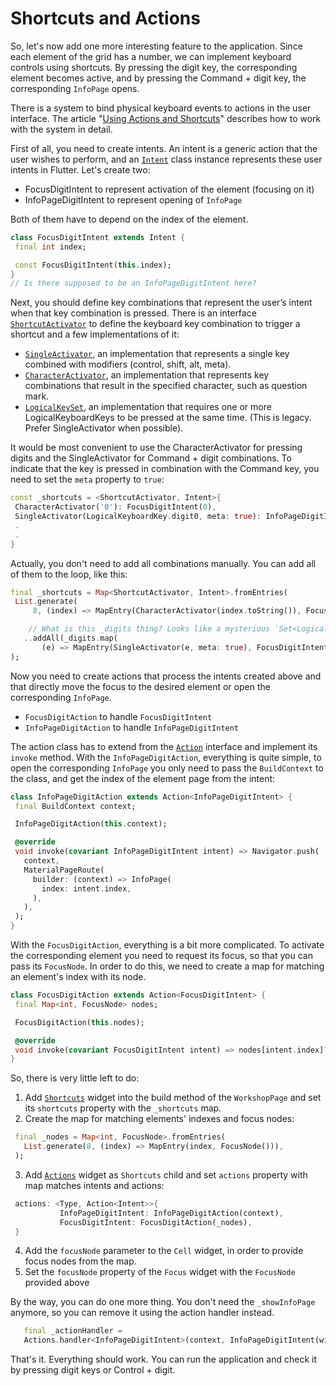 # Shortcuts and Actions

So, let's now add one more interesting feature to the application. Since each element of the grid has a number, we can implement keyboard controls using shortcuts. By pressing the digit key, the corresponding element becomes active, and by pressing the Command + digit key, the corresponding `InfoPage` opens.

There is a system to bind physical keyboard events to actions in the user interface. The article "[Using Actions and Shortcuts](https://docs.flutter.dev/development/ui/advanced/actions_and_shortcuts)" describes how to work with the system in detail.

First of all, you need to create intents. An intent is a generic action that the user wishes to perform, and an [`Intent`](https://api.flutter.dev/flutter/widgets/Intent-class.html) class instance represents these user intents in Flutter. Let's create two:
* FocusDigitIntent to represent activation of the element (focusing on it)
* InfoPageDigitIntent to represent opening of `InfoPage`

Both of them have to depend on the index of the element.

```dart
class FocusDigitIntent extends Intent {
 final int index;

 const FocusDigitIntent(this.index);
}
// Is there supposed to be an InfoPageDigitIntent here?
```

Next, you should define key combinations that represent the user’s intent when that key combination is pressed. There is an interface [`ShortcutActivator`](https://api.flutter.dev/flutter/widgets/ShortcutActivator-class.html) to define the keyboard key combination to trigger a shortcut and a few implementations of it:
* [`SingleActivator`](https://api.flutter.dev/flutter/widgets/SingleActivator-class.html), an implementation that represents a single key combined with modifiers (control, shift, alt, meta).
* [`CharacterActivator`](https://api.flutter.dev/flutter/widgets/CharacterActivator-class.html), an implementation that represents key combinations that result in the specified character, such as question mark.
* [`LogicalKeySet`](https://api.flutter.dev/flutter/widgets/LogicalKeySet-class.html), an implementation that requires one or more LogicalKeyboardKeys to be pressed at the same time. (This is legacy. Prefer SingleActivator when possible).

It would be most convenient to use the CharacterActivator for pressing digits and the SingleActivator for Command + digit combinations. To indicate that the key is pressed in combination with the Command key, you need to set the `meta` property to `true`:

```dart
const _shortcuts = <ShortcutActivator, Intent>{
 CharacterActivator('0'): FocusDigitIntent(0),
 SingleActivator(LogicalKeyboardKey.digit0, meta: true): InfoPageDigitIntent(0),
 .
 .
}
```

Actually, you don't need to add all combinations manually. You can add all of them to the loop, like this:

```dart
final _shortcuts = Map<ShortcutActivator, Intent>.fromEntries(
 List.generate(
     8, (index) => MapEntry(CharacterActivator(index.toString()), FocusDigitIntent(index)))

    // What is this _digits thing? Looks like a mysterious `Set<LogicalKeyboardKey>`, e.g. {LogicalKeyboardKey.digit0, LogicalKeyboardKey.digit1} etc?
   ..addAll(_digits.map(
       (e) => MapEntry(SingleActivator(e, meta: true), FocusDigitIntent(_digits.indexOf(e))))),
);
```

Now you need to create actions that process the intents created above and that directly move the focus to the desired element or open the corresponding `InfoPage`.
* `FocusDigitAction` to handle `FocusDigitIntent`
* `InfoPageDigitAction` to handle `InfoPageDigitIntent`

The action class has to extend from the [`Action`](https://api.flutter.dev/flutter/widgets/Action-class.html) interface and implement its `invoke` method. With the `InfoPageDigitAction`, everything is quite simple, to open the corresponding `InfoPage` you only need to pass the `BuildContext` to the class, and get the index of the element page from the intent:

```dart
class InfoPageDigitAction extends Action<InfoPageDigitIntent> {
 final BuildContext context;

 InfoPageDigitAction(this.context);

 @override
 void invoke(covariant InfoPageDigitIntent intent) => Navigator.push(
   context,
   MaterialPageRoute(
     builder: (context) => InfoPage(
       index: intent.index,
     ),
   ),
 );
}
```

With the `FocusDigitAction`, everything is a bit more complicated. To activate the corresponding element you need to request its focus, so that you can pass its `FocusNode`. In order to do this, we need to create a map for matching an element's index with its node.

```dart
class FocusDigitAction extends Action<FocusDigitIntent> {
 final Map<int, FocusNode> nodes;

 FocusDigitAction(this.nodes);

 @override
 void invoke(covariant FocusDigitIntent intent) => nodes[intent.index]?.requestFocus();
}
```

So, there is very little left to do:

1. Add [`Shortcuts`](https://api.flutter.dev/flutter/widgets/Shortcuts-class.html) widget into the build method of the `WorkshopPage` and set its `shortcuts` property with the `_shortcuts` map.
2. Create the map for matching elements' indexes and focus nodes:
```dart
 final _nodes = Map<int, FocusNode>.fromEntries(
   List.generate(8, (index) => MapEntry(index, FocusNode())),
 );
```
3. Add [`Actions`](https://api.flutter.dev/flutter/widgets/Actions-class.html) widget as `Shortcuts` child and set `actions` property with map matches intents and actions:
```dart
 actions: <Type, Action<Intent>>{
           InfoPageDigitIntent: InfoPageDigitAction(context),
           FocusDigitIntent: FocusDigitAction(_nodes),
 }
```
4. Add the `focusNode` parameter to the `Cell` widget, in order to provide focus nodes from the map.
5. Set the `focusNode` property of the `Focus` widget with the `FocusNode` provided above

By the way, you can do one more thing. You don't need the `_showInfoPage` anymore, so you can remove it using the action handler instead.

```dart
   final _actionHandler =
   Actions.handler<InfoPageDigitIntent>(context, InfoPageDigitIntent(widget.index));
```

That's it. Everything should work. You can run the application and check it by pressing digit keys or Control + digit.
